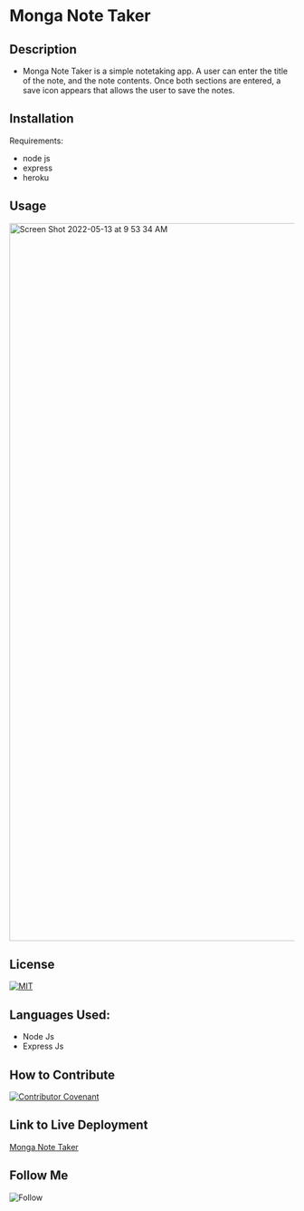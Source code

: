 # Monga Note Taker

## Description

- Monga Note Taker is a simple notetaking app. A user can enter the title of the note, and the note contents. Once both sections are entered, a save icon appears that allows the user to save the notes.

## Installation

Requirements:

- node js
- express
- heroku

## Usage
<img width="1266" alt="Screen Shot 2022-05-13 at 9 53 34 AM" src="https://user-images.githubusercontent.com/98546095/168310819-1d9216e8-deb7-4700-824e-aa0a5e1a50c4.png">

## License

[![MIT](https://img.shields.io/npm/l/mit-license)](./assets/license_contributing/MIT_license.md)

## Languages Used:

- Node Js
- Express Js

## How to Contribute

[![Contributor Covenant](https://img.shields.io/badge/Contributor%20Covenant-2.1-4baaaa.svg)](./assets/license_contributing/code_of_conduct.md)

## Link to Live Deployment

[Monga Note Taker](https://monga-note-taker.herokuapp.com/)

## Follow Me

![Follow](https://img.shields.io/github/followers/petehodnefield?label=Follow%20Me&style=social)
